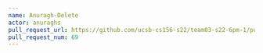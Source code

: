 ```yaml
---
name: Anuragh-Delete
actor: anuraghs
pull_request_url: https://github.com/ucsb-cs156-s22/team03-s22-6pm-1/pull/69
pull_request_num: 69
---
```

